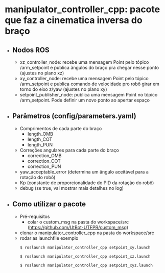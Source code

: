 # manipulator_controller_cpp: pacote que faz a cinematica inversa do braço

  - ## Nodos ROS
    - xz_controller_node: recebe uma mensagem Point pelo tópico /arm_setpoint e publica ângulos do braço pra chegar nesse ponto (ajustes no plano xz)
    - xy_controller_node: recebe uma mensagem Point pelo tópico /arm_setpoint e publica comando de velocidade pro robô girar em torno do eixo z/yaw (ajustes no plano xy)
    - setpoint_publisher_node: publica uma mensagem Point no tópico /arm_setpoint. Pode definir um novo ponto ao apertar espaço

  - ## Parâmetros (config/parameters.yaml)
    - Comprimentos de cada parte do braço 
      -  length_OMB 
      -  length_COT
      -  length_PUN
    - Correções angulares para cada parte do braço
      - correction_OMB
      - correction_COT
      - correction_PUN
    - yaw_acceptable_error (determina um ângulo aceitável para a rotação do robô)
    - Kp (constante de proporcionalidade do PID da rotação do robô)
    - debug (se true, vai mostrar mais detalhes no log)

  - ## Como utilizar o pacote
    - Pré-requisitos
      - colar o custom_msg na pasta do workspace/src (https://github.com/UtBot-UTFPR/custom_msg) 
    - clonar o manipulator_controller_cpp na pasta do workspace/src
    - rodar as launchfile exemplo
      ```
      $ roslaunch manipulator_controller_cpp setpoint_xy.launch
      ```
      ```
      $ roslaunch manipulator_controller_cpp setpoint_xz.launch
      ```
      ```
      $ roslaunch manipulator_controller_cpp setpoint_xyz.launch
      ```
